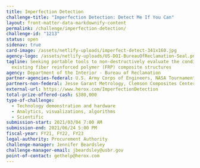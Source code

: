 ```yaml
---
title: Imperfection Detection
challenge-title: "Imperfection Detection: Detect Me If You Can"
layout: front-matter-data-markdownify-content
permalink: /challenge/imperfection-detection/
challenge-id: "1213"
status: open
sidenav: true
card-image: /assets/netlify-uploads/imperfect-detect-341x160.jpg
agency-logo: /assets/netlify-uploads/US-DOI-BureauOfReclamation-Seal.png
tagline: Seeking portable tools to non-destructively evaluate the condition of
  existing fiber reinforced polymer (FRP) composite structures
agency: Department of the Interior - Bureau of Reclamation
partner-agencies-federal: U.S. Army Corps of Engineers, NASA Tournament Labs
partners-non-federal: Jesse Garant Metrology, Clemson Composites Center, HeroX
external-url: https://www.herox.com/ImperfectionDetection
total-prize-offered-cash: $380,000
type-of-challenge:
  - Technology demonstration and hardware
  - Analytics, visualizations, algorithms
  - Scientific
submission-start: 2021/03/04 7:00 AM
submission-end: 2021/06/24 5:00 PM
fiscal-year: FY21, FY22, FY23
legal-authority: Procurement Authority
challenge-manager: Jennifer Beardsley
challenge-manager-email: jbeardsley@usbr.gov
point-of-contact: gethelp@herox.com
---
```

